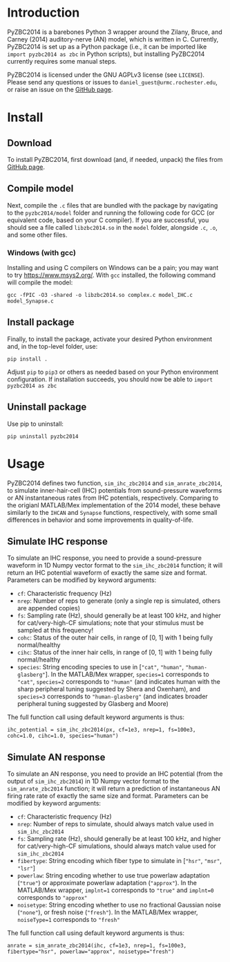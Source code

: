 # Introduction
PyZBC2014 is a barebones Python 3 wrapper around the Zilany, Bruce, and Carney (2014) auditory-nerve (AN) model, which is written in C.
Currently, PyZBC2014 is set up as a Python package (i.e., it can be imported like `import pyzbc2014 as zbc` in Python scripts), but installing PyZBC2014 currently requires some manual steps.

PyZBC2014 is licensed under the GNU AGPLv3 license (see `LICENSE`).
Please send any questions or issues to `daniel_guest@urmc.rochester.edu`, or raise an issue on the [GitHub page](https://github.com/guestdaniel/PyZBC2014).

# Install
## Download
To install PyZBC2014, first download (and, if needed, unpack) the files from [GitHub page](https://github.com/guestdaniel/PyZBC2014).

## Compile model
Next, compile the `.c` files that are bundled with the package by navigating to the `pyzbc2014/model`
folder and running the following code for GCC (or equivalent code, based on your C
compiler).
If you are successful, you should see a file called `libzbc2014.so` in the `model` folder, alongside `.c`, `.o`, and some other files.

### Windows (with gcc)
Installing and using C compilers on Windows can be a pain; you may want to try https://www.msys2.org/.
With `gcc` installed, the following command will compile the model:
```
gcc -fPIC -O3 -shared -o libzbc2014.so complex.c model_IHC.c model_Synapse.c
```

## Install package
Finally, to install the package, activate your desired Python environment and, in the top-level folder, use:
```
pip install .
```
Adjust `pip` to `pip3` or others as needed based on your Python environment configuration.
If installation succeeds, you should now be able to `import pyzbc2014 as zbc`

## Uninstall package
Use pip to uninstall:
```
pip uninstall pyzbc2014
```

# Usage
PyZBC2014 defines two function, `sim_ihc_zbc2014` and `sim_anrate_zbc2014`, to simulate inner-hair-cell (IHC) potentials from sound-pressure waveforms or AN instantaneous rates from IHC potentials, respectively.
Comparing to the origianl MATLAB/Mex implementation of the 2014 model, these behave similarly to the `IHCAN` and `Synapse` functions, respectively, with some small differences in behavior and some improvements in quality-of-life.

## Simulate IHC response
To simulate an IHC response, you need to provide a sound-pressure waveform in 1D Numpy vector format to the `sim_ihc_zbc2014` function; it will return an IHC potential waveform of exactly the same size and format.
Parameters can be modified by keyword arguments:
- `cf`: Characteristic frequency (Hz)
- `nrep`: Number of reps to generate (only a single rep is simulated, others are appended copies)
- `fs`: Sampling rate (Hz), should generally be at least 100 kHz, and higher for cat/very-high-CF simulations; note that your stimulus must be sampled at this frequency!
- `cohc`: Status of the outer hair cells, in range of [0, 1] with 1 being fully normal/healthy
- `cihc`: Status of the inner hair cells, in range of [0, 1] with 1 being fully normal/healthy
- `species`: String encoding species to use in [`"cat"`, `"human"`, `"human-glasberg"`]. In the MATLAB/Mex wrapper, `species=1` corresponds to `"cat"`, `species=2` corresponds to `"human"` (and indicates human with the sharp peripheral tuning suggested by Shera and Oxenham), and `species=3` corresponds to `"human-glasberg"` (and indicates broader peripheral tuning suggested by Glasberg and Moore)

The full function call using default keyword arguments is thus:
```
ihc_potential = sim_ihc_zbc2014(px, cf=1e3, nrep=1, fs=100e3, cohc=1.0, cihc=1.0, species="human")
```

## Simulate AN response
To simulate an AN response, you need to provide an IHC potential (from the output of `sim_ihc_zbc2014`) in 1D Numpy vector format to the `sim_anrate_zbc2014` function; it will return a prediction of instantaneous AN firing rate rate of exactly the same size and format.
Parameters can be modified by keyword arguments:
- `cf`: Characteristic frequency (Hz)
- `nrep`: Number of reps to simulate, should always match value used in `sim_ihc_zbc2014`
- `fs`: Sampling rate (Hz), should generally be at least 100 kHz, and higher for cat/very-high-CF simulations, should always match value used for `sim_ihc_zbc2014`
- `fibertype`: String encoding which fiber type to simulate in [`"hsr"`, `"msr"`, `"lsr"`]
- `powerlaw`: String encoding whether to use true powerlaw adaptation (`"true"`) or approximate powerlaw adaptation (`"approx"`). In the MATLAB/Mex wrapper, `implnt=1` corresponds to `"true"` and `implnt=0` corresponds to `"approx"`
- `noisetype`: String encoding whether to use no fractional Gaussian noise (`"none"`), or fresh noise (`"fresh"`). In the MATLAB/Mex wrapper, `noiseType=1` corresponds to `"fresh"`

The full function call using default keyword arguments is thus:
```
anrate = sim_anrate_zbc2014(ihc, cf=1e3, nrep=1, fs=100e3, fibertype="hsr", powerlaw="approx", noisetype="fresh")
```
